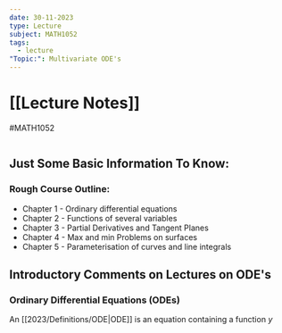 ```yaml
---
date: 30-11-2023
type: Lecture
subject: MATH1052
tags:
  - lecture
"Topic:": Multivariate ODE's
---
```

# [[Lecture Notes]]
#MATH1052

```toc
```
## Just Some Basic Information To Know:

### Rough Course Outline:
- Chapter 1 - Ordinary differential equations
- Chapter 2 - Functions of several variables
- Chapter 3 - Partial Derivatives and Tangent Planes
- Chapter 4 - Max and min Problems on surfaces
- Chapter 5 - Parameterisation of curves and line integrals

## Introductory Comments on Lectures on ODE's

### Ordinary Differential Equations (ODEs)
 An [[2023/Definitions/ODE|ODE]] is an equation containing a function $y$